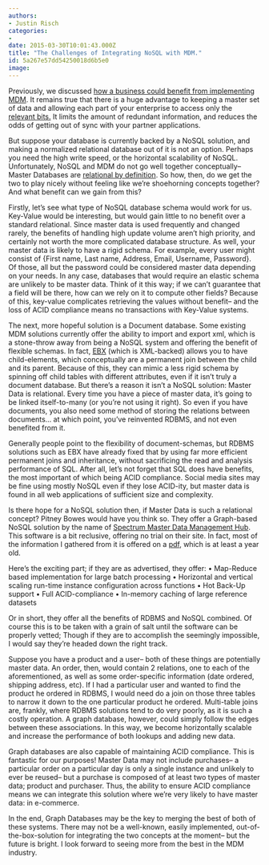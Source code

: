 ```yaml
---
authors:
- Justin Risch
categories:
- 
date: 2015-03-30T10:01:43.000Z
title: "The Challenges of Integrating NoSQL with MDM."
id: 5a267e57dd54250018d6b5e0
image: 
---
```


Previously, we discussed [how a business could benefit from implementing MDM](https://blog.ippon.tech/doyouneedmdm/). It remains true that there is a huge advantage to keeping a master set of data and allowing each part of your enterprise to access only the [relevant bits.](https://www.xkcd.com/1289/) It limits the amount of redundant information, and reduces the odds of getting out of sync with your partner applications.

But suppose your database is currently backed by a NoSQL solution, and making a normalized relational database out of it is not an option. Perhaps you need the high write speed, or the horizontal scalability of NoSQL. Unfortunately, NoSQL and MDM do not go well together conceptually– Master Databases are [relational by definition](https://en.wikipedia.org/wiki/Master_data#Types_of_master_data). So how, then, do we get the two to play nicely without feeling like we’re shoehorning concepts together? And what benefit can we gain from this?

Firstly, let’s see what type of NoSQL database schema would work for us. Key-Value would be interesting, but would gain little to no benefit over a standard relational. Since master data is used frequently and changed rarely, the benefits of handling high update volume aren’t high priority, and certainly not worth the more complicated database structure. As well, your master data is likely to have a rigid schema. For example, every user might consist of {First name, Last name, Address, Email, Username, Password}. Of those, all but the password could be considered master data depending on your needs. In any case, databases that would require an elastic schema are unlikely to be master data. Think of it this way; if we can’t guarantee that a field will be there, how can we rely on it to compute other fields? Because of this, key-value complicates retrieving the values without benefit– and the loss of ACID compliance means no transactions with Key-Value systems.

The next, more hopeful solution is a Document database. Some existing MDM solutions currently offer the ability to import and export xml, which is a stone-throw away from being a NoSQL system and offering the benefit of flexible schemas. In fact, [EBX](http://www.orchestranetworks.com/product/) (which is XML-backed) allows you to have child-elements, which conceptually are a permanent join between the child and its parent. Because of this, they can mimic a less rigid schema by spinning off child tables with different attributes, even if it isn’t truly a document database. But there’s a reason it isn’t a NoSQL solution: Master Data is relational. Every time you have a piece of master data, it’s going to be linked itself-to-many (or you’re not using it right). So even if you have documents, you also need some method of storing the relations between documents… at which point, you’ve reinvented RDBMS, and not even benefited from it.

Generally people point to the flexibility of document-schemas, but RDBMS solutions such as EBX have already fixed that by using far more efficient permanent joins and inheritance, without sacrificing the read and analysis performance of SQL. After all, let’s not forget that SQL does have benefits, the most important of which being ACID compliance. Social media sites may be fine using mostly NoSQL even if they lose ACID-ity, but master data is found in all web applications of sufficient size and complexity.

Is there hope for a NoSQL solution then, if Master Data is such a relational concept? Pitney Bowes would have you think so. They offer a Graph-based NoSQL solution by the name of [Spectrum Master Data Management Hub](http://www.pitneybowes.com/pr/customer-information-management-software/master-data-management/spectrum-data-hub-module.html). This software is a bit reclusive, offering no trial on their site. In fact, most of the information I gathered from it is offered on a [pdf](http://www.pitneybowes.com/content/dam/pitneybowes/australia/en/legacy/docs/International/Australia/PDF/Software/data-management/SpectrumMDMHub_DS_CDLI_APAC_A4_1305_v1.pdf), which is at least a year old.

Here’s the exciting part; if they are as advertised, they offer:
 • Map-Reduce based implementation for large batch processing
 • Horizontal and vertical scaling run-time instance configuration across functions
 • Hot Back-Up support
 • Full ACID-compliance
 • In-memory caching of large reference datasets

Or in short, they offer all the benefits of RDBMS and NoSQL combined. Of course this is to be taken with a grain of salt until the software can be properly vetted; Though if they are to accomplish the seemingly impossible, I would say they’re headed down the right track.

Suppose you have a product and a user– both of these things are potentially master data. An order, then, would contain 2 relations, one to each of the aforementioned, as well as some order-specific information (date ordered, shipping address, etc). If I had a particular user and wanted to find the product he ordered in RDBMS, I would need do a join on those three tables to narrow it down to the one particular product he ordered. Multi-table joins are, frankly, where RDBMS solutions tend to do very poorly, as it is such a costly operation. A graph database, however, could simply follow the edges between these associations. In this way, we become horizontally scalable and increase the performance of both lookups and adding new data.

Graph databases are also capable of maintaining ACID compliance. This is fantastic for our purposes! Master Data may not include purchases– a particular order on a particular day is only a single instance and unlikely to ever be reused– but a purchase is composed of at least two types of master data; product and purchaser. Thus, the ability to ensure ACID compliance means we can integrate this solution where we’re very likely to have master data: in e-commerce.

In the end, Graph Databases may be the key to merging the best of both of these systems. There may not be a well-known, easily implemented, out-of-the-box-solution for integrating the two concepts at the moment– but the future is bright. I look forward to seeing more from the best in the MDM industry.
